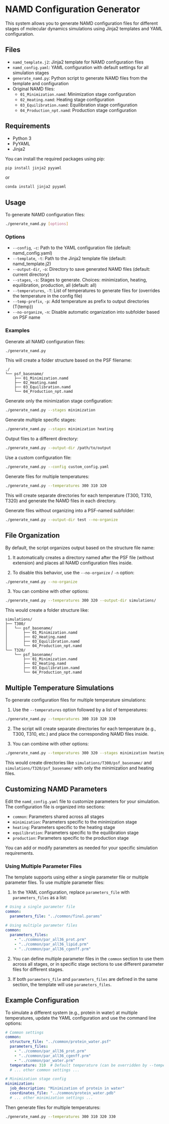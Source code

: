 # NAMD Configuration Generator

This system allows you to generate NAMD configuration files for different stages of molecular dynamics simulations using Jinja2 templates and YAML configuration.

## Files

- `namd_template.j2`: Jinja2 template for NAMD configuration files
- `namd_config.yaml`: YAML configuration with default settings for all simulation stages
- `generate_namd.py`: Python script to generate NAMD files from the template and configuration
- Original NAMD files:
  - `01_Minimization.namd`: Minimization stage configuration
  - `02_Heating.namd`: Heating stage configuration
  - `03_Equilibration.namd`: Equilibration stage configuration
  - `04_Production_npt.namd`: Production stage configuration

## Requirements

- Python 3
- PyYAML
- Jinja2

You can install the required packages using pip:

```bash
pip install jinja2 pyyaml
```
or
```bash
conda install jinja2 pyyaml
```

## Usage

To generate NAMD configuration files:

```bash
./generate_namd.py [options]
```

### Options

- `--config`, `-c`: Path to the YAML configuration file (default: namd_config.yaml)
- `--template`, `-t`: Path to the Jinja2 template file (default: namd_template.j2)
- `--output-dir`, `-o`: Directory to save generated NAMD files (default: current directory)
- `--stages`, `-s`: Stages to generate. Choices: minimization, heating, equilibration, production, all (default: all)
- `--temperatures`, `-T`: List of temperatures to generate files for (overrides the temperature in the config file)
- `--temp-prefix`, `-p`: Add temperature as prefix to output directories (T{temp})
- `--no-organize`, `-n`: Disable automatic organization into subfolder based on PSF name

### Examples

Generate all NAMD configuration files:

```bash
./generate_namd.py
```

This will create a folder structure based on the PSF filename:
```
./
└── psf_basename/
    ├── 01_Minimization.namd
    ├── 02_Heating.namd
    ├── 03_Equilibration.namd
    └── 04_Production_npt.namd
```

Generate only the minimization stage configuration:

```bash
./generate_namd.py --stages minimization
```

Generate multiple specific stages:

```bash
./generate_namd.py --stages minimization heating
```

Output files to a different directory:

```bash
./generate_namd.py --output-dir /path/to/output
```

Use a custom configuration file:

```bash
./generate_namd.py --config custom_config.yaml
```

Generate files for multiple temperatures:

```bash
./generate_namd.py --temperatures 300 310 320
```

This will create separate directories for each temperature (T300, T310, T320) and generate the NAMD files in each directory.

Generate files without organizing into a PSF-named subfolder:

```bash
./generate_namd.py --output-dir test --no-organize
```

## File Organization

By default, the script organizes output based on the structure file name:

1. It automatically creates a directory named after the PSF file (without extension) and places all NAMD configuration files inside.

2. To disable this behavior, use the `--no-organize` / `-n` option:

```bash
./generate_namd.py --no-organize
```

3. You can combine with other options:

```bash
./generate_namd.py --temperatures 300 320 --output-dir simulations/
```

This would create a folder structure like:
```
simulations/
├── T300/
│   └── psf_basename/
│       ├── 01_Minimization.namd
│       ├── 02_Heating.namd
│       ├── 03_Equilibration.namd
│       └── 04_Production_npt.namd
└── T320/
    └── psf_basename/
        ├── 01_Minimization.namd
        ├── 02_Heating.namd
        ├── 03_Equilibration.namd
        └── 04_Production_npt.namd
```

## Multiple Temperature Simulations

To generate configuration files for multiple temperature simulations:

1. Use the `--temperatures` option followed by a list of temperatures:

```bash
./generate_namd.py --temperatures 300 310 320 330
```

2. The script will create separate directories for each temperature (e.g., T300, T310, etc.) and place the corresponding NAMD files inside.

3. You can combine with other options:

```bash
./generate_namd.py --temperatures 300 320 --stages minimization heating --output-dir simulations/
```

This would create directories like `simulations/T300/psf_basename/` and `simulations/T320/psf_basename/` with only the minimization and heating files.

## Customizing NAMD Parameters

Edit the `namd_config.yaml` file to customize parameters for your simulation. The configuration file is organized into sections:

- `common`: Parameters shared across all stages
- `minimization`: Parameters specific to the minimization stage
- `heating`: Parameters specific to the heating stage
- `equilibration`: Parameters specific to the equilibration stage
- `production`: Parameters specific to the production stage

You can add or modify parameters as needed for your specific simulation requirements.

### Using Multiple Parameter Files

The template supports using either a single parameter file or multiple parameter files. To use multiple parameter files:

1. In the YAML configuration, replace `parameters_file` with `parameters_files` as a list:

```yaml
# Using a single parameter file
common:
  parameters_file: "../common/final.params"
  
# Using multiple parameter files
common:
  parameters_files:
    - "../common/par_all36_prot.prm"
    - "../common/par_all36_lipid.prm"
    - "../common/par_all36_cgenff.prm"
```

2. You can define multiple parameter files in the `common` section to use them across all stages, or in specific stage sections to use different parameter files for different stages.

3. If both `parameters_file` and `parameters_files` are defined in the same section, the template will use `parameters_files`.

## Example Configuration

To simulate a different system (e.g., protein in water) at multiple temperatures, update the YAML configuration and use the command line options:

```yaml
# Common settings
common:
  structure_file: "../common/protein_water.psf"
  parameters_files:
    - "../common/par_all36_prot.prm"
    - "../common/par_all36_cgenff.prm"
    - "../common/par_water.prm"
  temperature: 310  # Default temperature (can be overridden by --temperatures)
  # ... other common settings ...

# Minimization stage config
minimization:
  job_description: "Minimization of protein in water"
  coordinates_file: "../common/protein_water.pdb"
  # ... other minimization settings ...
```

Then generate files for multiple temperatures:

```bash
./generate_namd.py --temperatures 300 310 320 330
``` 